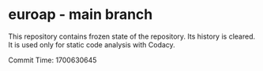 # euroap - main branch

This repository contains frozen state of the repository.
Its history is cleared. It is used only for static code
analysis with Codacy.

Commit Time: 1700630645